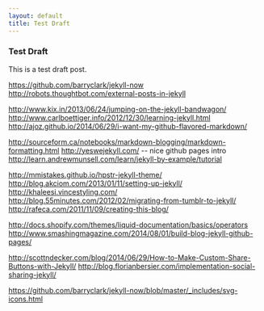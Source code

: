 ```yaml
---
layout: default
title: Test Draft
---
```


<section>
<div class="column_main">
    <h3>Test Draft</h3>

This is a test draft post.

</div>
</section>

<section>
<div class="column_left_sidebar">

</div>
</section>

https://github.com/barryclark/jekyll-now
http://robots.thoughtbot.com/external-posts-in-jekyll

http://www.kix.in/2013/06/24/jumping-on-the-jekyll-bandwagon/
http://www.carlboettiger.info/2012/12/30/learning-jekyll.html
http://ajoz.github.io/2014/06/29/i-want-my-github-flavored-markdown/

http://sourceform.ca/notebooks/markdown-blogging/markdown-formatting.html
http://yeswejekyll.com/ -- nice github pages intro
http://learn.andrewmunsell.com/learn/jekyll-by-example/tutorial

http://mmistakes.github.io/hpstr-jekyll-theme/
http://blog.akciom.com/2013/01/11/setting-up-jekyll/
http://khaleesi.vincestyling.com/
http://blog.55minutes.com/2012/02/migrating-from-tumblr-to-jekyll/
http://rafeca.com/2011/11/09/creating-this-blog/

http://docs.shopify.com/themes/liquid-documentation/basics/operators
http://www.smashingmagazine.com/2014/08/01/build-blog-jekyll-github-pages/


http://scottndecker.com/blog/2014/06/29/How-to-Make-Custom-Share-Buttons-with-Jekyll/
http://blog.florianbersier.com/implementation-social-sharing-jekyll/

https://github.com/barryclark/jekyll-now/blob/master/_includes/svg-icons.html
